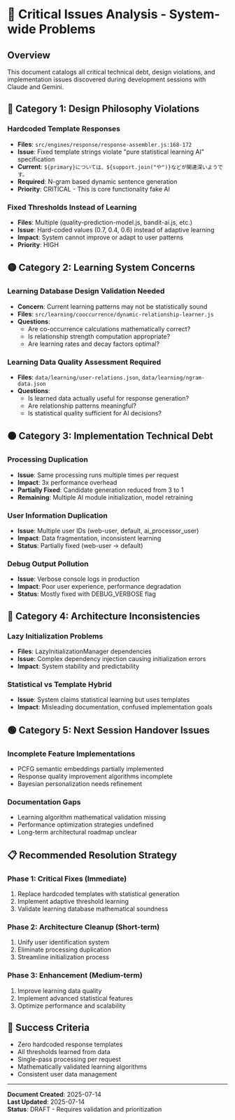 # 🚨 Critical Issues Analysis - System-wide Problems

## Overview
This document catalogs all critical technical debt, design violations, and implementation issues discovered during development sessions with Claude and Gemini.

## 🔴 **Category 1: Design Philosophy Violations**

### **Hardcoded Template Responses**
- **Files**: `src/engines/response/response-assembler.js:168-172`
- **Issue**: Fixed template strings violate "pure statistical learning AI" specification
- **Current**: `${primary}については、${support.join("や")}などが関連深いようです。`
- **Required**: N-gram based dynamic sentence generation
- **Priority**: CRITICAL - This is core functionality fake AI

### **Fixed Thresholds Instead of Learning**
- **Files**: Multiple (quality-prediction-model.js, bandit-ai.js, etc.)
- **Issue**: Hard-coded values (0.7, 0.4, 0.6) instead of adaptive learning
- **Impact**: System cannot improve or adapt to user patterns
- **Priority**: HIGH

## 🟡 **Category 2: Learning System Concerns**

### **Learning Database Design Validation Needed**
- **Concern**: Current learning patterns may not be statistically sound
- **Files**: `src/learning/cooccurrence/dynamic-relationship-learner.js`
- **Questions**:
  - Are co-occurrence calculations mathematically correct?
  - Is relationship strength computation appropriate?
  - Are learning rates and decay factors optimal?

### **Learning Data Quality Assessment Required**
- **Files**: `data/learning/user-relations.json`, `data/learning/ngram-data.json`
- **Questions**:
  - Is learned data actually useful for response generation?
  - Are relationship patterns meaningful?
  - Is statistical quality sufficient for AI decisions?

## 🟠 **Category 3: Implementation Technical Debt**

### **Processing Duplication**
- **Issue**: Same processing runs multiple times per request
- **Impact**: 3x performance overhead
- **Partially Fixed**: Candidate generation reduced from 3 to 1
- **Remaining**: Multiple AI module initialization, model retraining

### **User Information Duplication**
- **Issue**: Multiple user IDs (web-user, default, ai_processor_user)
- **Impact**: Data fragmentation, inconsistent learning
- **Status**: Partially fixed (web-user → default)

### **Debug Output Pollution**
- **Issue**: Verbose console logs in production
- **Impact**: Poor user experience, performance degradation
- **Status**: Mostly fixed with DEBUG_VERBOSE flag

## 🔵 **Category 4: Architecture Inconsistencies**

### **Lazy Initialization Problems**
- **Files**: LazyInitializationManager dependencies
- **Issue**: Complex dependency injection causing initialization errors
- **Impact**: System stability and predictability

### **Statistical vs Template Hybrid**
- **Issue**: System claims statistical learning but uses templates
- **Impact**: Misleading documentation, confused implementation goals

## 🟢 **Category 5: Next Session Handover Issues**

### **Incomplete Feature Implementations**
- PCFG semantic embeddings partially implemented
- Response quality improvement algorithms incomplete
- Bayesian personalization needs refinement

### **Documentation Gaps**
- Learning algorithm mathematical validation missing
- Performance optimization strategies undefined
- Long-term architectural roadmap unclear

## 📋 **Recommended Resolution Strategy**

### **Phase 1: Critical Fixes (Immediate)**
1. Replace hardcoded templates with statistical generation
2. Implement adaptive threshold learning
3. Validate learning database mathematical soundness

### **Phase 2: Architecture Cleanup (Short-term)**
1. Unify user identification system
2. Eliminate processing duplication
3. Streamline initialization process

### **Phase 3: Enhancement (Medium-term)**
1. Improve learning data quality
2. Implement advanced statistical features
3. Optimize performance and scalability

## 🎯 **Success Criteria**
- Zero hardcoded response templates
- All thresholds learned from data
- Single-pass processing per request
- Mathematically validated learning algorithms
- Consistent user data management

---
**Document Created**: 2025-07-14  
**Last Updated**: 2025-07-14  
**Status**: DRAFT - Requires validation and prioritization